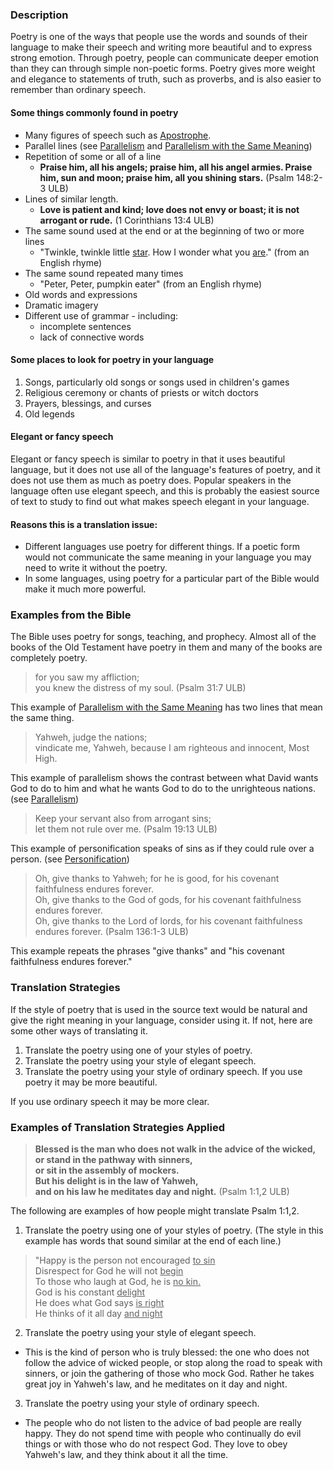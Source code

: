 

### Description

Poetry is one of the ways that people use the words and sounds of their language to make their speech and writing more beautiful and to express strong emotion. Through poetry, people can communicate deeper  emotion than they can through simple non-poetic forms. Poetry gives more weight and elegance to statements of truth, such as proverbs, and is also easier to remember than ordinary speech.

#### Some things commonly found in poetry

  * Many figures of speech such as [Apostrophe](../figs-apostrophe/01.md).
  * Parallel lines (see [Parallelism](../figs-parallelism/01.md) and [Parallelism with the Same Meaning](../figs-synonparallelism/01.md))
  * Repetition of some or all of a line
      * **Praise him, all his angels; praise him, all his angel armies. Praise him, sun and moon; praise him, all you shining stars.** (Psalm 148:2-3 ULB)
  * Lines of similar length.
      * **Love is patient and kind; love does not envy or boast; it is not arrogant or rude.** (1 Corinthians 13:4 ULB)
  * The same sound used at the end or at the beginning of two or more lines
      * "Twinkle, twinkle little <u>star</u>. How I wonder what you <u>are</u>." (from an English rhyme)
  *  The same sound repeated many times
      *  "Peter, Peter, pumpkin eater" (from an English rhyme) 
  * Old words and expressions
  * Dramatic imagery
  * Different use of grammar - including:
      * incomplete sentences
      * lack of connective words

#### Some places to look for poetry in your language

  1. Songs, particularly old songs or songs used in children's games
  1. Religious ceremony or chants of priests or witch doctors
  1. Prayers, blessings, and curses
  1. Old legends

#### Elegant or fancy speech

Elegant or fancy speech is similar to poetry in that it uses beautiful language, but it does not use all of the language's features of poetry, and it does not use them as much as poetry does. Popular speakers in the language often use elegant speech, and this is probably the easiest source of text to study to find out what makes speech elegant in your language.

#### Reasons this is a translation issue:

  * Different languages use poetry for different things. If a poetic form would not communicate the same meaning in your language you may need to write it without the poetry.  
  * In some languages, using poetry for a particular part of the Bible would make it much more powerful.

### Examples from the Bible

The Bible uses poetry for songs, teaching, and prophecy. Almost all of the books of the Old Testament have poetry in them and many of the books are completely poetry. 
>for you saw my affliction;  
>you knew the distress of my soul. (Psalm 31:7 ULB) 

This example of [Parallelism with the Same Meaning](../figs-synonparallelism/01.md) has two lines that mean the same thing.
>Yahweh, judge the nations;  
>vindicate me, Yahweh, because I am righteous and innocent, Most High. 

This example of parallelism shows the contrast between what David wants God to do to him and what he wants God to do to the unrighteous nations.  (see [Parallelism](../figs-parallelism/01.md))
>Keep your servant also from arrogant sins;  
>let them not rule over me. (Psalm 19:13 ULB)

This example of personification speaks of sins as if they could rule over a person. (see [Personification](../figs-personification/01.md))
>Oh, give thanks to Yahweh; for he is good, for his covenant faithfulness endures forever.  
>Oh, give thanks to the God of gods, for his covenant faithfulness endures forever.  
>Oh, give thanks to the Lord of lords, for his covenant faithfulness endures forever. (Psalm 136:1-3 ULB) 

This example repeats the phrases "give thanks" and "his covenant faithfulness endures forever."

### Translation Strategies

If the style of poetry that is used in the source text would be natural and give the right meaning in your language, consider using it. If not, here are some other ways of translating it.

  1. Translate the poetry using one of your styles of poetry.
  1. Translate the poetry using your style of elegant speech.
  1. Translate the poetry using  your style of ordinary speech.
If you use poetry it may be more beautiful. 

If you use ordinary speech it may be more clear.

### Examples of Translation Strategies Applied

>**Blessed is the man who does not walk in the advice of the wicked,  
>or stand in the pathway with sinners,  
>or sit in the assembly of mockers.  
>But his delight is in the law of Yahweh,  
>and on his law he meditates day and night.** (Psalm 1:1,2 ULB)

The following are examples of how people might translate Psalm 1:1,2.

1) Translate the poetry using one of your styles of poetry. (The style in this example has words that sound similar at the end of each line.)

>"Happy is the person not encouraged <u>to sin</u>  
>Disrespect for God he will not <u>begin</u>  
>To those who laugh at God, he is <u>no kin.</u>  
>God is his constant <u>delight</u>  
>He does what God says <u>is right</u>  
>He thinks of it all day <u>and night</u>

2) Translate the poetry using your style of elegant speech.

* This is the kind of person who is truly blessed: the one who does not follow the advice of wicked people, or stop along the road to speak with sinners, or join the gathering of those who mock God. Rather he takes great joy in Yahweh's law, and he meditates on it day and night.

3) Translate the poetry using your style of ordinary speech.

  * The people who do not listen to the advice of bad people are really happy. They do not spend time with people who continually do evil things or with those who do not respect God. They love to obey Yahweh's law, and they think about it all the time.